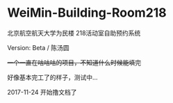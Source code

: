 # WeiMin-Building-Room218

北京航空航天大学为民楼  218活动室自助预约系统

Version: Beta  /  陈汤圆

<del>一个一直在咕咕咕的项目，不知道什么时候能填完</del>

好像基本完工了的样子，测试中...

2017-11-24 开始撸文档了
